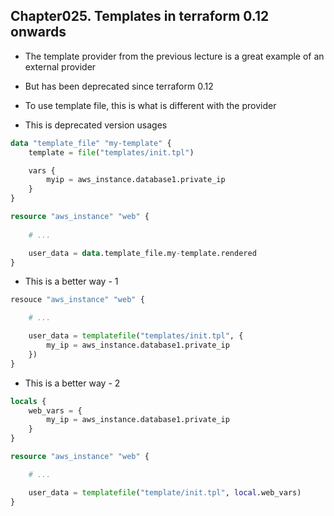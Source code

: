 
## Chapter025. Templates in terraform 0.12 onwards

* The template provider from the previous lecture is a great example of an external provider
* But has been deprecated since terraform 0.12
* To use template file, this is what is different with the provider

* This is deprecated version usages

```tf
data "template_file" "my-template" {
    template = file("templates/init.tpl")

    vars {
        myip = aws_instance.database1.private_ip
    }
}

resource "aws_instance" "web" {
    
    # ...

    user_data = data.template_file.my-template.rendered
}
```

* This is a better way - 1

```tf
resouce "aws_instance" "web" {

    # ...

    user_data = templatefile("templates/init.tpl", {
        my_ip = aws_instance.database1.private_ip
    })
}
```

* This is a better way - 2

```tf
locals {
    web_vars = {
        my_ip = aws_instance.database1.private_ip
    }
}

resource "aws_instance" "web" {

    # ...

    user_data = templatefile("template/init.tpl", local.web_vars)
}
```
